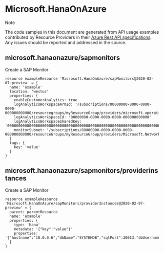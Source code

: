 # Microsoft.HanaOnAzure
  
> [!NOTE]
> The code samples in this document are generated from API usage examples contributed by Resource Providers in their [Azure Rest API specifications](https://github.com/Azure/azure-rest-api-specs). Any issues should be reported and addressed in the source.


## microsoft.hanaonazure/sapmonitors

Create a SAP Monitor
```bicep
resource exampleResource 'Microsoft.HanaOnAzure/sapMonitors@2020-02-07-preview' = {
  name: 'example'
  location: 'westus'
  properties: {
    enableCustomerAnalytics: true
    logAnalyticsWorkspaceArmId: '/subscriptions/00000000-0000-0000-0000-000000000000/resourcegroups/myResourceGroup/providers/microsoft.operationalinsights/workspaces/myWorkspace'
    logAnalyticsWorkspaceId: '00000000-0000-0000-0000-000000000000'
    logAnalyticsWorkspaceSharedKey: '00000000000000000000000000000000000000000000000000000000000000000000000000000000000000=='
    monitorSubnet: '/subscriptions/00000000-0000-0000-0000-000000000000/resourceGroups/myResourceGroup/providers/Microsoft.Network/virtualNetworks/myVnet/subnets/mySubnet'
  }
  tags: {
    key: 'value'
  }
}
```

## microsoft.hanaonazure/sapmonitors/providerinstances

Create a SAP Monitor
```bicep
resource exampleResource 'Microsoft.HanaOnAzure/sapMonitors/providerInstances@2020-02-07-preview' = {
  parent: parentResource 
  name: 'example'
  properties: {
    type: 'hana'
    metadata: '{"key":"value"}'
    properties: '{"hostname":"10.0.0.6","dbName":"SYSTEMDB","sqlPort":30013,"dbUsername":"SYSTEM","dbPassword":"PASSWORD"}'
  }
}
```
